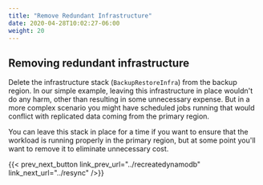 ```yaml
---
title: "Remove Redundant Infrastructure"
date: 2020-04-28T10:02:27-06:00
weight: 20
---
```


## Removing redundant infrastructure

Delete the infrastructure stack (`BackupRestoreInfra`) from the backup region.  In our simple example, leaving this infrastructure in place wouldn't do any harm, other than resulting in some unnecessary expense.  But in a more complex scenario you might have scheduled jobs running that would conflict with replicated data coming from the primary region.

You can leave this stack in place for a time if you want to ensure that the workload is running properly in the primary region, but at some point you'll want to remove it to eliminate unnecessary cost.

{{< prev_next_button link_prev_url="../recreatedynamodb" link_next_url="../resync" />}}